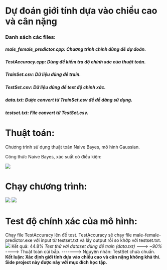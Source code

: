 <h1> Dự đoán giới tính dựa vào chiều cao và cân nặng </h1>
  <h3> Danh sách các files: </h3>
  <h5> male_female_predictor.cpp: Chương trình chính dùng để dự đoán. </h5>
  <h5> TestAccuracy.cpp: Dùng để kiểm tra độ chính xác của thuật toán. </h5>
  <h5> TrainSet.csv: Dữ liệu dùng để train. </h5>
  <h5> TestSet.csv: Dữ liệu dùng để test độ chính xác. </h5>
  <h5> data.txt: Được convert từ TrainSet.csv để dễ dàng sử dụng. </h5>
  <h5> testset.txt: File convert từ TestSet.csv. </h5>
  
<h1> Thuật toán: </h1>
<p> Chương trình sử dụng thuật toán Naive Bayes, mô hình Gaussian. </p>
<p> Công thức Naive Bayes, xác suất có điều kiện: </p>
<img src = "https://github.com/vo-hieu/male-female-predictor/blob/master/Images/Bayes_rule.png" />

<h1> Chạy chương trình: </h1>
<img src = "https://github.com/vo-hieu/male-female-predictor/blob/master/Images/run1.png" />
<img src = "https://github.com/vo-hieu/male-female-predictor/blob/master/Images/run2.png" />

<h1> Test độ chính xác của mô hình: </h1>
Chạy file TestAccuracy lên để test. TestAccuracy sẽ chạy file male-female-predictor.exe với input từ testset.txt và lấy output rồi so khớp với testset.txt.
<img src = "https://github.com/vo-hieu/male-female-predictor/blob/master/Images/test.png" />
Kết quả: 44.8%
<i> Test thử với dataset dùng để train (data.txt) ---> ~90% </i>
----> Thuật toán cùi bắp.
-------> Nguyên nhân: TestSet chưa chuẩn.
<b> Kết luận: Xác định giới tính dựa vào chiều cao và cân nặng không khả thi. Side project này được này với mục đích học tập. </b>
